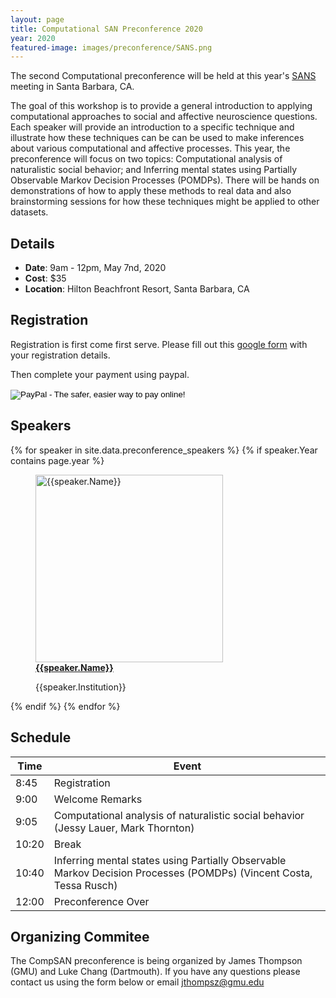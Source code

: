 ```yaml
---
layout: page
title: Computational SAN Preconference 2020
year: 2020
featured-image: images/preconference/SANS.png
---
```


The second Computational preconference will be held at this year's <a href = "https://www.socialaffectiveneuro.org/conferences.html">SANS</a> meeting in Santa Barbara, CA. 

The goal of this workshop is to provide a general introduction to applying computational approaches to social and affective neuroscience questions. Each speaker will provide an introduction to a specific technique and illustrate how these techniques can be can be used to make inferences about various computational and affective processes. This year, the preconference will focus on two topics: Computational analysis of naturalistic social behavior; and Inferring mental states using Partially Observable Markov Decision Processes (POMDPs). There will be hands on demonstrations of how to apply these methods to real data and also brainstorming sessions for how these techniques might be applied to other datasets.

## Details

<ul>
<li><strong>Date</strong>: 9am - 12pm, May 7nd, 2020</li>
<li><strong>Cost</strong>: $35</li>
<li><strong>Location</strong>: Hilton Beachfront Resort, Santa Barbara, CA</li>
</ul>

## Registration

Registration is first come first serve.  Please fill out this [google form](https://docs.google.com/forms/d/e/1FAIpQLSc6OrZUJjM5wYM2He_hEo45gx9GuIvFziRpj5lpNznGMtdByA/viewform?usp=sf_link) with your registration details.

Then complete your payment using paypal.
<form action="https://www.paypal.com/cgi-bin/webscr" method="post" target="_top">
<input type="hidden" name="cmd" value="_s-xclick">
<input type="hidden" name="hosted_button_id" value="BUZAJSSHH67GN">
<input type="image" src="https://www.paypalobjects.com/en_US/i/btn/btn_paynowCC_LG.gif" border="0" name="submit" alt="PayPal - The safer, easier way to pay online!">
<img alt="" border="0" src="https://www.paypalobjects.com/en_US/i/scr/pixel.gif" width="1" height="1">
</form>

## Speakers
<section>
  {% for speaker in site.data.preconference_speakers %}
    {% if speaker.Year contains page.year %}
      <figure>
      <a href="{{speaker.Website}}"><img src="images/preconference/{{speaker.Picture}}" alt="{{speaker.Name}}" height="300"></a>
      <figcaption><strong><a href="{{speaker.Website}}">{{speaker.Name}}</a></strong><p>{{speaker.Institution}}</p></figcaption>
      </figure>
    {% endif %}
  {% endfor %}
</section>

## Schedule

<section>
<div class="table-wrapper">
<table>
<thead>
<tr>
<th>Time</th>
<th>Event</th>
</tr>
</thead>
<tbody>

<tr>
<td>8:45</td>
<td>Registration</td>
</tr>


<tr>
<td>9:00</td>
<td>Welcome Remarks</td>
</tr>

<tr>
<td>9:05</td>
<td>Computational analysis of naturalistic social behavior (Jessy Lauer, Mark Thornton)</td>
</tr>

<tr>
<td>10:20</td>
<td>Break</td>
</tr>

<tr>
<td>10:40</td>
<td>Inferring mental states using Partially Observable Markov Decision Processes (POMDPs) (Vincent Costa, Tessa Rusch)</td>
</tr>

<tr>
<td>12:00</td>
<td>Preconference Over</td>
</tr>

</tbody>
</table>
</div>
</section>

## Organizing Commitee

The CompSAN preconference is being organized by James Thompson (GMU) and Luke Chang (Dartmouth). If you have any questions please contact us using the form below or email jthompsz@gmu.edu